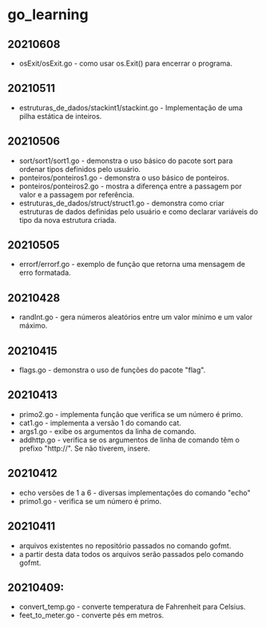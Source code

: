 # go_learning
## 20210608
- osExit/osExit.go - como usar os.Exit() para encerrar o programa.
## 20210511
- estruturas_de_dados/stackint1/stackint.go - Implementação de uma pilha estática de inteiros.
## 20210506
- sort/sort1/sort1.go - demonstra o uso básico do pacote sort para ordenar tipos definidos pelo usuário.
- ponteiros/ponteiros1.go - demonstra o uso básico de ponteiros.
- ponteiros/ponteiros2.go - mostra a diferença entre a passagem por valor e a passagem por referência.
- estruturas_de_dados/struct/struct1.go - demonstra como criar estruturas de dados definidas pelo usuário e como declarar variáveis do tipo da nova estrutura criada.

## 20210505
- errorf/errorf.go - exemplo de função que retorna uma mensagem de erro formatada.
## 20210428
- randInt.go - gera números aleatórios entre um valor mínimo e um valor máximo.
## 20210415
- flags.go - demonstra o uso de funções do pacote "flag".
## 20210413
- primo2.go - implementa função que verifica se um número é primo.
- cat1.go - implementa a versão 1 do comando cat.
- args1.go - exibe os argumentos da linha de comando.
- addhttp.go - verifica se os argumentos de linha de comando têm o prefixo "http://". Se não tiverem, insere.
## 20210412
- echo versões de 1 a 6 - diversas implementações do comando "echo"
- primo1.go - verifica se um número é primo.
## 20210411
- arquivos existentes no repositório passados no comando gofmt.
- a partir desta data todos os arquivos serão passados  pelo comando gofmt.
## 20210409:
- convert_temp.go - converte temperatura de Fahrenheit para Celsius.
- feet_to_meter.go - converte pés em metros.
